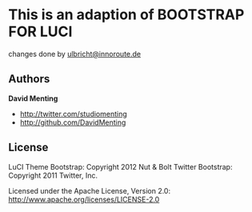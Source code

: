 This is an adaption of BOOTSTRAP FOR LUCI
=================
changes done by ulbricht@innoroute.de

Authors
-------

**David Menting**

+ http://twitter.com/studiomenting
+ http://github.com/DavidMenting

License
---------------------

LuCI Theme Bootstrap: Copyright 2012 Nut & Bolt
Twitter Bootstrap: Copyright 2011 Twitter, Inc.

Licensed under the Apache License, Version 2.0: http://www.apache.org/licenses/LICENSE-2.0

